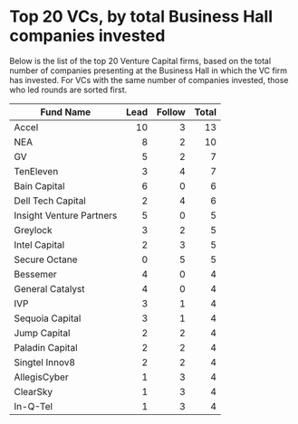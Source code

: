 # Top 20 VCs, by total Business Hall companies invested
Below is the list of the top 20 Venture Capital firms, based on the total number of companies presenting at the Business Hall in which the VC firm has invested. For VCs with the same number of companies invested, those who led rounds are sorted first.

| Fund Name                | Lead   | Follow |  Total |
| -------------------------|-------:|-------:|-------:|
| Accel                    | 10     | 3      | 13     |
| NEA                      | 8      | 2      | 10     |
| GV                       | 5      | 2      | 7      |
| TenEleven                | 3      | 4      | 7      |
| Bain Capital             | 6      | 0      | 6      |
| Dell Tech Capital        | 2      | 4      | 6      |
| Insight Venture Partners | 5      | 0      | 5      |
| Greylock                 | 3      | 2      | 5      |
| Intel Capital            | 2      | 3      | 5      |
| Secure Octane            | 0      | 5      | 5      |
| Bessemer                 | 4      | 0      | 4      |
| General Catalyst         | 4      | 0      | 4      |
| IVP                      | 3      | 1      | 4      |
| Sequoia Capital          | 3      | 1      | 4      |
| Jump Capital             | 2      | 2      | 4      |
| Paladin Capital          | 2      | 2      | 4      |
| Singtel Innov8           | 2      | 2      | 4      |
| AllegisCyber             | 1      | 3      | 4      |
| ClearSky                 | 1      | 3      | 4      |
| In-Q-Tel                 | 1      | 3      | 4      |
